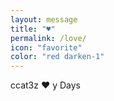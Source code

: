 ```yaml
---
layout: message
title: "♥"
permalink: /love/
icon: "favorite"
color: "red darken-1"
---
```


ccat3z ♥ y <span id="100-days"></span> Days

<script>
  document.getElementById('100-days').innerHTML = Math.floor((new Date().getTime() - new Date('11/28/2017')) / ( 1000 * 60 * 60 * 24 ))
</script>

